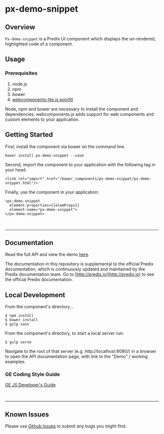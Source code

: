 # px-demo-snippet

## Overview

`Px-demo-snippet` is a Predix UI component which displays the un-rendered, highlighted code of a component.

## Usage

### Prerequisites
1. node.js
2. npm
3. bower
4. [webcomponents-lite.js polyfill](https://github.com/webcomponents/webcomponentsjs)

Node, npm and bower are necessary to install the component and dependencies. webcomponents.js adds support for web components and custom elements to your application.

## Getting Started

First, install the component via bower on the command line.

```
bower install px-demo-snippet --save
```

Second, import the component to your application with the following tag in your head.

```
<link rel="import" href="/bower_components/px-demo-snippet/px-demo-snippet.html"/>
```

Finally, use the component in your application:

```
<px-demo-snippet
  element-properties={{elemProps}}
  element-name="px-demo-snippet">
</px-demo-snippet>
```

<br />
<hr />

## Documentation

Read the full API and view the demo [here](https://predixdev.github.io/px-demo-snippet).

The documentation in this repository is supplemental to the official Predix documentation, which is continuously updated and maintained by the Predix documentation team. Go to [http://predix.io](http://predix.io)  to see the official Predix documentation.


## Local Development

From the component's directory...

```
$ npm install
$ bower install
$ gulp sass
```

From the component's directory, to start a local server run:

```
$ gulp serve
```

Navigate to the root of that server (e.g. http://localhost:8080/) in a browser to open the API documentation page, with link to the "Demo" / working examples.




### GE Coding Style Guide
[GE JS Developer's Guide](https://github.com/GeneralElectric/javascript)

<br />
<hr />

## Known Issues

Please use [Github Issues](https://github.com/PredixDev/px-demo-snippet/issues) to submit any bugs you might find.
